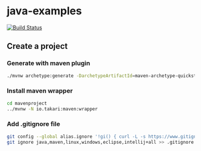 # java-examples

[![Build Status](https://travis-ci.com/sejink/java-examples.svg?branch=master)](https://travis-ci.com/sejink/java-examples)

## Create a project

### Generate with maven plugin

```sh
./mvnw archetype:generate -DarchetypeArtifactId=maven-archetype-quickstart
```

### Install maven wrapper

```sh
cd mavenproject
../mvnw -N io.takari:maven:wrapper
```

### Add .gitignore file

```sh
git config --global alias.ignore '!gi() { curl -L -s https://www.gitignore.io/api/$@ ;}; gi' //for bash
git ignore java,maven,linux,windows,eclipse,intellij+all >> .gitignore
```
